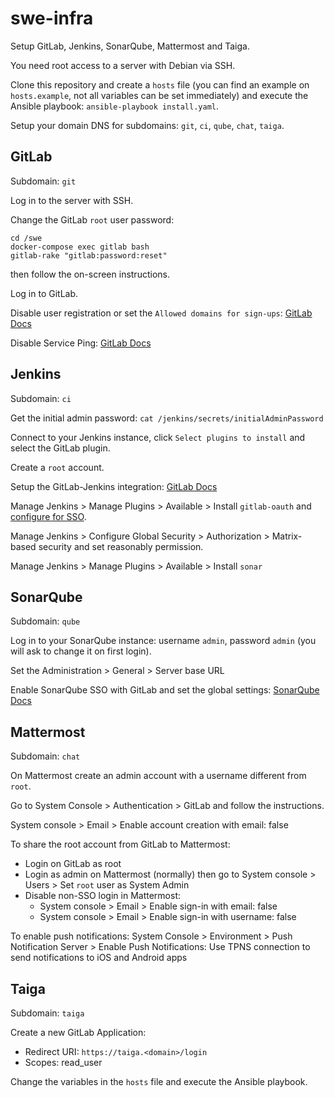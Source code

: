 # swe-infra

Setup GitLab, Jenkins, SonarQube, Mattermost and Taiga.

You need root access to a server with Debian via SSH.

Clone this repository and create a `hosts` file (you can find an example on `hosts.example`, not all variables can be set immediately) and execute the Ansible playbook: `ansible-playbook install.yaml`.

Setup your domain DNS for subdomains: `git`, `ci`, `qube`, `chat`, `taiga`.

## GitLab

Subdomain: `git`

Log in to the server with SSH.

Change the GitLab `root` user password:

```
cd /swe
docker-compose exec gitlab bash
gitlab-rake "gitlab:password:reset"
```

then follow the on-screen instructions.

Log in to GitLab.

Disable user registration or set the `Allowed domains for sign-ups`: [GitLab Docs](https://docs.gitlab.com/ee/user/admin_area/settings/sign_up_restrictions.html)

Disable Service Ping: [GitLab Docs](https://docs.gitlab.com/ee/user/admin_area/settings/usage_statistics.html#enable-or-disable-usage-statistics)

## Jenkins

Subdomain: `ci`

Get the initial admin password: `cat /jenkins/secrets/initialAdminPassword`

Connect to your Jenkins instance, click `Select plugins to install` and select the GitLab plugin.

Create a `root` account.

Setup the GitLab-Jenkins integration: [GitLab Docs](https://docs.gitlab.com/ee/integration/jenkins.html)

Manage Jenkins > Manage Plugins > Available > Install `gitlab-oauth` and [configure for SSO](https://github.com/jenkinsci/gitlab-oauth-plugin/blob/master/docs/README.md).

Manage Jenkins > Configure Global Security > Authorization > Matrix-based security and set reasonably permission.

Manage Jenkins > Manage Plugins > Available > Install `sonar`

## SonarQube

Subdomain: `qube`

Log in to your SonarQube instance: username `admin`, password `admin` (you will ask to change it on first login).

Set the Administration > General > Server base URL

Enable SonarQube SSO with GitLab and set the global settings: [SonarQube Docs](https://docs.sonarqube.org/latest/analysis/gitlab-integration/)

## Mattermost

Subdomain: `chat`

On Mattermost create an admin account with a username different from `root`.

Go to System Console > Authentication > GitLab and follow the instructions.

System console > Email > Enable account creation with email: false

To share the root account from GitLab to Mattermost:

- Login on GitLab as root
- Login as admin on Mattermost (normally) then go to System console > Users > Set `root` user as System Admin
- Disable non-SSO login in Mattermost:
  - System console > Email > Enable sign-in with email: false
  - System console > Email > Enable sign-in with username: false

To enable push notifications: System Console > Environment > Push Notification Server > Enable Push Notifications: Use TPNS connection to send notifications to iOS and Android apps

## Taiga

Subdomain: `taiga`

Create a new GitLab Application:

- Redirect URI: `https://taiga.<domain>/login`
- Scopes: read_user

Change the variables in the `hosts` file and execute the Ansible playbook.
